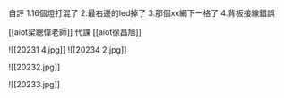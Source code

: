 自評
1.16個燈打混了
2.最右邊的led掉了
3.那個xx網下一格了
4.背板接線錯誤

[[aiot梁聰偉老師]] 代課
[[aiot徐昌旭]]


![[20231 4.jpg]]
![[20234 2.jpg]]

![[20232.jpg]]

![[20233.jpg]]